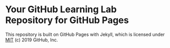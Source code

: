 # Your GitHub Learning Lab Repository for GitHub Pages



This repository is built on GitHub Pages with Jekyll, which is licensed under [MIT](../LICENSE) (c) 2019 GitHub, Inc.
